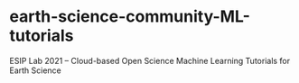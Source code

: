 # earth-science-community-ML-tutorials
ESIP Lab 2021 – Cloud-based Open Science Machine Learning Tutorials for Earth Science
